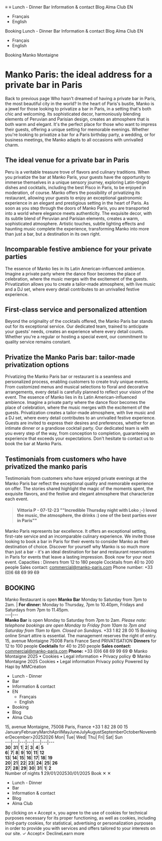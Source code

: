 ≡
≡
Lunch - Dinner 
Bar 
Information & contact 
Blog 
Alma Club 
EN 
  * Français 
  * English 


Booking 
Lunch - Dinner 
Bar 
Information & contact 
Blog 
Alma Club 
EN 
  * Français 
  * English 


Booking 
Manko Montaigne
# Manko Paris: the ideal address for a private bar in Paris
Back to previous page
Who hasn't dreamed of having a private bar in Paris, the most beautiful city in the world?
In the heart of Paris's bustle, Manko is a jewel for those looking to privatize a bar in Paris, in a setting that's both chic and welcoming. Its sophisticated decor, harmoniously blending elements of Peruvian and Parisian design, creates an atmosphere that is both warm and elegant. It's the perfect place for those who want to impress their guests, offering a unique setting for memorable evenings. Whether you're looking to privatize a bar for a Paris birthday party, a wedding, or for business meetings, the Manko adapts to all occasions with unrivalled charm.
## The ideal venue for a private bar in Paris
Peru is a veritable treasure trove of flavors and culinary traditions. When you privatize the bar at Manko Paris, your guests have the opportunity to immerse themselves in a unique sensory journey, exploring Latin-tinged dishes and cocktails, including the best Pisco in Paris, to be enjoyed in moderation, of course. Manko offers the possibility of privatizing its restaurant, allowing your guests to enjoy an exceptional gastronomic experience in an elegant and prestigious setting in the heart of Paris.
As soon as you step through the doors of Manko Paris, you are transported into a world where elegance meets authenticity. The exquisite decor, with its subtle blend of Peruvian and Parisian elements, creates a warm, sophisticated atmosphere. Artistic touches, subtle lighting effects and haunting music complete the experience, transforming Manko into more than just a bar, but a destination in its own right.
## Incomparable festive ambience for your private parties
The essence of Manko lies in its Latin American-influenced ambience. Imagine a private party where the dance floor becomes the place of celebration, where the music merges with the excitement of the guests. Privatization allows you to create a tailor-made atmosphere, with live music and a DJ set, where every detail contributes to an unrivalled festive experience.
## First-class service and personalized attention
Beyond the originality of the cocktails offered, the Manko Paris bar stands out for its exceptional service. Our dedicated team, trained to anticipate your guests' needs, creates an experience where every detail counts. Whether you're a regular or hosting a special event, our commitment to quality service remains constant.
## Privatize the Manko Paris bar: tailor-made privatization options
Privatizing the Manko Paris bar or restaurant is a seamless and personalized process, enabling customers to create truly unique events. From customized menus and musical selections to floral and decorative arrangements, every detail is carefully planned to reflect your vision of the event.
The essence of Manko lies in its Latin American-influenced ambience. Imagine a private party where the dance floor becomes the place of celebration, where the music merges with the excitement of the guests. Privatization creates a tailor-made atmosphere, with live music and a DJ set, where every detail contributes to an unrivalled festive experience.
Guests are invited to express their desires and preferences, whether for an intimate dinner or a grandiose cocktail party. Our dedicated team is with you every step of the way, from conception to completion, guaranteeing an experience that exceeds your expectations. Don't hesitate to contact us to book the bar at Manko Paris.
## Testimonials from customers who have privatized the manko paris
Testimonials from customers who have enjoyed private evenings at the Manko Paris bar reflect the exceptional quality and memorable experience on offer. The stories shared highlight the magic of the moments spent, the exquisite flavors, and the festive and elegant atmosphere that characterize each event.
> #### Vittoria P - 07-12-23 ""Incredible Thursday night with Loko ;-) loved the music, the atmosphere, the drinks :) one of the best parties ever in Paris""
Manko Paris represents bar excellence. It offers an exceptional setting, first-rate service and an incomparable culinary experience. We invite those looking to book a bar in Paris for their events to consider Manko as their destination of choice.
Discover for yourself why Manko is so much more than just a bar - it's an ideal destination for bar and restaurant reservations in Paris for events that leave a lasting impression. Book now for your next event.
Capacities :
Dinners from 12 to 180 people
Cocktails from 40 to 200 people
Sales contact: commercial@manko-paris.com
Phone number: +33 (0)6 68 69 99 69
## BOOKING
Manko Restaurant is open
**Manko Bar** Monday to Saturday from 7pm to 2am. |  **For dinner:** Monday to Thursday, 7pm to 10.40pm, Fridays and Saturdays from 7pm to 11.45pm.  
---|---  
**Manko Bar** is open Monday to Saturday from 7pm to 2am.
_Please note: telephone bookings are open Monday to Friday from 10am to 7pm and Saturday from 11am to 6pm. Closed on Sundays._
+33 1 82 28 00 15 Booking online
Smart attire is essential. The management reserves the right of entry.
15, avenue Montaigne 75008 Paris France
Send
PRIVATISATION
**Dinners** for 12 to 100 people **Cocktails** for 40 to 250 people
**Sales contact:** commercial@manko-paris.com
**Phone:** +33 (0)6 68 69 99 69
© Manko Montaigne 2025 • Cookies • Legal information • Privacy policy
© Manko Montaigne 2025
Cookies • Legal information
Privacy policy
Powered by Hapi by MMCréation
  * Lunch - Dinner
  * Bar
  * Information & contact
  * EN
    * Français
    * English
  * Booking
  * Blog
  * Alma Club


15, avenue Montaigne, 75008 Paris, France  +33 1 82 28 00 15 
JanuaryFebruaryMarchAprilMayJuneJulyAugustSeptemberOctoberNovemberDecember>20252026
Mon| Tue| Wed| Thu| Fri| Sat| Sun  
---|---|---|---|---|---|---  
**30**| **31**| **1**| **2**| **3**| **4**| **5**  
**6**| **7**| **8**| **9**| **10**| **11**| **12**  
**13**| **14**| **15**| **16**| **17**| **18**| **19**  
**20**| **21**| **22**| **23**| **24**| **25**| **26**  
**27**| **28**| **29**| **30**| **31**| **1**| **2**  
Number of nights **1**
29/01/202530/01/2025
Book
✕
✕
  * Lunch - Dinner 
  * Bar 
  * Information & contact 
  * Blog 
  * Alma Club 


By clicking on « Accept », you agree to the use of cookies for technical purposes necessary for its proper functioning, as well as cookies, including third-party cookies, for statistical, advertising or personalization purposes in order to provide you with services and offers tailored to your interests on our site.
✓ Accept✗ DeclineLearn more
